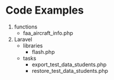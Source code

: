 Code Examples
=============

1. functions
    * faa_aircraft_info.php
2. Laravel
    * libraries
        * flash.php
    * tasks
        * export_test_data_students.php
        * restore_test_data_students.php
